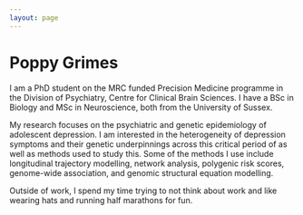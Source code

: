 ```yaml
---
layout: page
---
```


# Poppy Grimes

I am a PhD student on the MRC funded Precision Medicine programme in the Division of Psychiatry, Centre for Clinical Brain Sciences. I have a BSc in Biology and MSc in Neuroscience, both from the University of Sussex. 
 
My research focuses on the psychiatric and genetic epidemiology of adolescent depression. I am interested in the heterogeneity of depression symptoms and their genetic underpinnings across this critical period of as well as methods used to study this. Some of the methods I use include longitudinal trajectory modelling, network analysis, polygenic risk scores, genome-wide association, and genomic structural equation modelling.
 
Outside of work, I spend my time trying to not think about work and like wearing hats and running half marathons for fun.